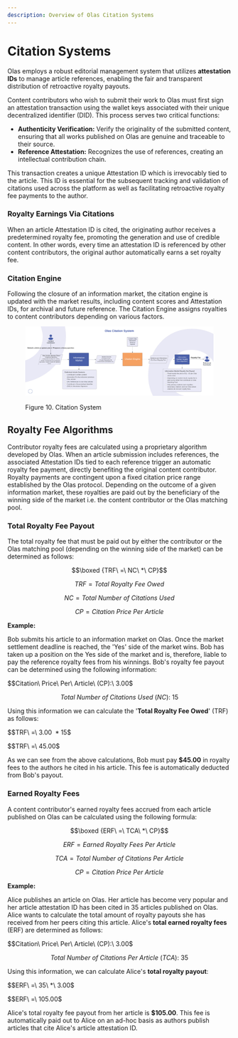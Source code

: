 ```yaml
---
description: Overview of Olas Citation Systems
---
```


# Citation Systems

Olas employs a robust editorial management system that utilizes **attestation IDs** to manage article references, enabling the fair and transparent distribution of retroactive royalty payouts.

Content contributors who wish to submit their work to Olas must first sign an attestation transaction using the wallet keys associated with their unique decentralized identifier (DID). This process serves two critical functions:

* **Authenticity Verification:** Verify the originality of the submitted content, ensuring that all works published on Olas are genuine and traceable to their source.
* **Reference Attestation:** Recognizes the use of references, creating an intellectual contribution chain.

This transaction creates a unique Attestation ID which is irrevocably tied to the article. This ID is essential for the subsequent tracking and validation of citations used across the platform as well as facilitating retroactive royalty fee payments to the author.

### Royalty Earnings Via Citations

When an article Attestation ID is cited, the originating author receives a predetermined royalty fee, promoting the generation and use of credible content. In other words, every time an attestation ID is referenced by other content contributors, the original author automatically earns a set royalty fee.

### Citation Engine

Following the closure of an information market, the citation engine is updated with the market results, including content scores and Attestation IDs, for archival and future reference. The Citation Engine assigns royalties to content contributors depending on various factors.

<figure><img src="../../.gitbook/assets/Olas Citation System.png" alt=""><figcaption><p>Figure 10. Citation System</p></figcaption></figure>

## Royalty Fee Algorithms

Contributor royalty fees are calculated using a proprietary algorithm developed by Olas. When an article submission includes references, the associated Attestation IDs tied to each reference trigger an automatic royalty fee payment, directly benefiting the original content contributor. Royalty payments are contingent upon a fixed citation price range established by the Olas protocol. Depending on the outcome of a given information market, these royalties are paid out by the beneficiary of the winning side of the market i.e. the content contributor or the Olas matching pool.

### Total Royalty Fee Payout

The total royalty fee that must be paid out by either the contributor or the Olas matching pool (depending on the winning side of the market) can be determined as follows:



$$\boxed {TRF\ =\ NC\ *\ CP}$$



$$TRF = Total\ Royalty\ Fee\ Owed$$

$$NC = Total\ Number\ of\ Citations\ Used$$

$$CP = Citation\ Price\ Per\ Article$$



**Example:**

Bob submits his article to an information market on Olas. Once the market settlement deadline is reached, the 'Yes' side of the market wins. Bob has taken up a position on the Yes side of the market and is, therefore, liable to pay the reference royalty fees from his winnings. Bob's royalty fee payout can be determined using the following information:

$$Citation\ Price\ Per\ Article\ (CP):\ $3.00$$

$$Total\ Number\ of\ Citations\ Used\ (NC):\ 15$$



Using this information we can calculate the '**Total Royalty Fee Owed**' (TRF) as follows:

$$TRF\ =\  $3.00\ * 15$$

$$TRF\ =\  $45.00$$

As we can see from the above calculations, Bob must pay **$45.00** in royalty fees to the authors he cited in his article. This fee is automatically deducted from Bob's payout.

### Earned Royalty Fees

A content contributor's earned royalty fees accrued from each article published on Olas can be calculated using the following formula:



$$\boxed {ERF\ =\ TCA\ *\ CP}$$



$$ERF = Earned\ Royalty\ Fees\ Per\ Article$$

$$TCA = Total\ Number\ of\ Citations\ Per\ Article$$

$$CP = Citation\ Price\ Per\ Article$$



**Example:**

Alice publishes an article on Olas. Her article has become very popular and her article attestation ID has been cited in 35 articles published on Olas. Alice wants to calculate the total amount of royalty payouts she has received from her peers citing this article. Alice's **total earned royalty fees** (ERF) are determined as follows:

$$Citation\ Price\ Per\ Article\ (CP):\ $3.00$$

$$Total\ Number\ of\ Citations\ Per\ Article\ (TCA):\ 35$$



Using this information, we can calculate Alice's **total royalty payout**:

$$ERF\ =\ 35\ *\ $3.00$$

$$ERF\ =\ $105.00$$

Alice's total royalty fee payout from her article is **$105.00**. This fee is automatically paid out to Alice on an ad-hoc basis as authors publish articles that cite Alice's article attestation ID.

